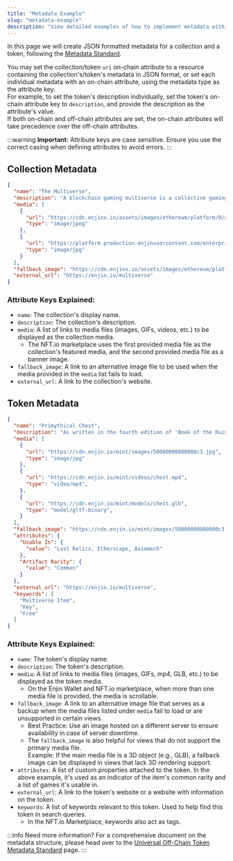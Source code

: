 ```yaml
---
title: "Metadata Example"
slug: "metadata-example"
description: "View detailed examples of how to implement metadata within your blockchain tokens, following Enjin’s guidelines for token structure and data representation."
---
```

In this page we will create JSON formatted metadata for a collection and a token, following the [Metadata Standard](/02-tutorials/03-advanced-mechanics/02-metadata-standard/02-metadata-standard.md).

You may set the collection/token `uri` on-chain attribute to a resource containing the collection's/token's metadata in JSON format, or set each individual metadata with an on-chain attribute, using the metadata type as the attribute key.  
For example, to set the token's description individually, set the token's on-chain attribute key to `description`, and provide the description as the attribute's value.  
If both on-chain and off-chain attributes are set, the on-chain attributes will take precedence over the off-chain attributes.

:::warning **Important:** Attribute keys are case sensitive.
Ensure you use the correct casing when defining attributes to avoid errors.
:::

## Collection Metadata

```json
{
  "name": "The Multiverse",
  "description": "A blockchain gaming multiverse is a collective gaming reality created by integrating a collection of blockchain assets with multiple games. In other words, a gaming multiverse is a collaborative gaming project where multiple game developers agree to use the same shared, decentralized database for some (or even all) of their in-game assets.\nThis enables gamers to utilize a multiverse asset in every game that is a part of a specific gaming multiverse (e.g., if a player owns a sword in Game A, they will also own it and can use it in Game B). In-game assets in a blockchain gaming multiverse are owned by gamers, while individual game developers control only the games they create.\nThe Enjin Multiverse is the first blockchain gaming multiverse ever.\nIt was announced on August 26, 2018, when six games (9Lives Arena, Age of Rust, Bitcoin Hodler, CryptoFights, Forest Knight, and War of Crypta) decided to collaborate and implement the first shared blockchain assets.\nIt has since grown to over 30 games.",
  "media": [
    {
      "url": "https://cdn.enjinx.io/assets/images/ethereum/platform/0/apps/8/2b728df41fadef568e4410fb823999d14473ef1e.jpeg",
      "type": "image/jpeg"
    },
    {
      "url": "https://platform.production.enjinusercontent.com/enterprise/enjin/assets/media/2024-multiverse.banner.jpg",
      "type": "image/jpg"
    }
  ],
  "fallback_image": "https://cdn.enjinx.io/assets/images/ethereum/platform/0/apps/8/2b728df41fadef568e4410fb823999d14473ef1e.jpeg",
  "external_url": "https://enjin.io/multiverse"
}
```

### Attribute Keys Explained:

- `name`: The collection's display name.
- `description`: The collection's description.
- `media`: A list of links to media files (images, GIFs, videos, etc.) to be displayed as the collection media.
  - The NFT.io marketplace uses the first provided media file as the collection's featured media, and the second provided media file as a banner image.
- `fallback_image`: A link to an alternative image file to be used when the media provided in the `media` list fails to load.
- `external_url`: A link to the collection's website.

## Token Metadata

```json
{
  "name": "Primythical Chest",
  "description": "As written in the fourth edition of 'Book of the Ruindawn', Primythical Chests contain fabled treasures, and are hidden through a myriad of universes by the Creators of Realms themselves—the Architects.\nThe wood-and-iron vaults are shrouded by the veils of time and space—and can only be found by the most courageous and intelligent Wanderers.",
  "media": [
    {
      "url": "https://cdn.enjin.io/mint/images/50000000000000c3.jpg",
      "type": "image/jpg"
    },
    {
      "url": "https://cdn.enjin.io/mint/videos/chest.mp4",
      "type": "video/mp4",
    },
    {
      "url": "https://cdn.enjin.io/mint/models/chest.glb",
      "type": "model/gltf-binary",
    }
  ],
  "fallback_image": "https://cdn.enjin.io/mint/images/50000000000000c3.jpg",
  "attributes": {
    "Usable In": {
      "value": "Lost Relics, Etherscape, Axiomech"
    },
    "Artifact Rarity": {
      "value": "Common"
    }
  },
  "external_url": "https://enjin.io/multiverse",
  "keywords": [
    "Multiverse Item",
    "Key",
    "Free"
  ]
}
```

### Attribute Keys Explained:

- `name`: The token's display name.
- `description`: The token's description.
- `media`: A list of links to media files (images, GIFs, mp4, GLB, etc.) to be displayed as the token media.
  - On the Enjin Wallet and NFT.io marketplace, when more than one media file is provided, the media is scrollable.
- `fallback_image`: A link to an alternative image file that serves as a backup when the media files listed under `media` fail to load or are unsupported in certain views.
  - Best Practice: Use an image hosted on a different server to ensure availability in case of server downtime.
  - The `fallback_image` is also helpful for views that do not support the primary media file.  
    Example: If the main media file is a 3D object (e.g., GLB), a fallback image can be displayed in views that lack 3D rendering support.
- `attributes`: A list of custom properties attached to the token. In the above example, it's used as an indicator of the item's common rarity and a list of games it's usable in.
- `external_url`: A link to the token's website or a website with information on the token.
- `keywords`: A list of keywords relevant to this token. Used to help find this token in search queries.
  - In the NFT.io Marketplace, keywords also act as tags.

:::info Need more information?
For a comprehensive document on the metadata structure, please head over to the [Universal Off-Chain Token Metadata Standard](https://github.com/enjin/universal-metadata-standard/blob/uotm-standard-wip/README.md) page.
:::
